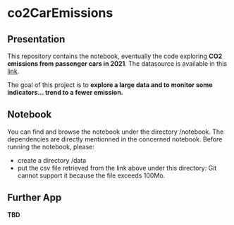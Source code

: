 # co2CarEmissions

## Presentation

This repository contains the notebook, eventually the code exploring **CO2 emissions from passenger cars in 2021**. The datasource is available in this [link](https://www.eea.europa.eu/data-and-maps/data/co2-cars-emission-22).

The goal of this project is to **explore a large data and to monitor some indicators... trend to a fewer emission.**


## Notebook

You can find and browse the notebook under the directory /notebook. The dependencies are directly mentionned in the concerned notebook. 
Before running the notebook, please:
- create a directory /data
- put the csv file retrieved from the link above under this directory: Git cannot support it because the file exceeds 100Mo.


## Further App

**TBD**